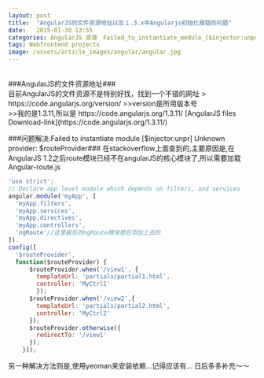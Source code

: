 ```yaml
---
layout: post
title:  "AngularJS的文件资源地址以及１.3.x中Angularjs初始化报错的问题"
date:   2015-01-30 13:55
categories: AngularJS 资源　Failed_to_instantiate_module_[$injector:unpr]
tags: Webfrontend projects
image: /assets/article_images/angular/angular.jpg
---
```

<br>
###AngularJS的文件资源地址###
<br>
目前AngularJS的文件资源不是特别好找，找到一个不错的网址
> https://code.angularjs.org/version/
>>version是所用版本号<br>
>>我的是1.3.11,所以是 https://code.angularjs.org/1.3.11/
[AngularJS files Download-link](https://code.angularjs.org/1.3.11/)

<br>

###问题解决:Failed to instantiate module [$injector:unpr] Unknown provider: $routeProvider###
在stackoverflow上面查到的,主要原因是,在AngularJS 1.2之后route模块已经不在angularJS的核心模块了,所以需要加载Angular-route.js

```javascript
'use strict';
// Declare app level module which depends on filters, and services
angular.module('myApp', [
  'myApp.filters',
  'myApp.services',
  'myApp.directives',
  'myApp.controllers',
  'ngRoute'//这里最后的ngRoute模块是后添加上去的
]).
config([
  '$routeProvider',
  function($routeProvider) {
      $routeProvider.when('/view1', {
        templateUrl: 'partials/partial1.html',
        controller: 'MyCtrl1'
        });
      $routeProvider.when('/view2',{
        templateUrl: 'partials/partial2.html',
        controller: 'MyCtrl2'
      });
      $routeProvider.otherwise({
        redirectTo: '/view1'
      });
    }]);
```

另一种解决方法则是,使用yeoman来安装依赖...记得应该有...
日后多多补充～～
